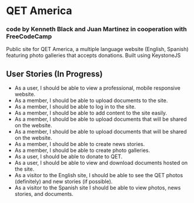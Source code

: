 # QET America
### code by Kenneth Black and Juan Martinez in cooperation with FreeCodeCamp

Public site for QET America, a multiple language website (English, Spanish) featuring photo galleries that accepts donations.
Built using KeystoneJS

## User Stories (In Progress)

- As a user, I should be able to view a professional, mobile responsive website.
- As a member, I should be able to upload documents to the site.
- As a member, I should be able to log in to the site.
- As a member, I should be able to add content to the site easily.
- As a member, I should be able to upload documents that will be shared on the website.
- As a member, I should be able to upload documents that will be shared on the website.
- As a member, I should be able to create news stories.
- As a member, I should be able to create photo galleries.
- As a user, I should be able to donate to QET.
- As a user, I should be able to view and download documents hosted on the site.
- As a visitor to the English site, I should be able to see the QET photos (definitely) and new stories (if possible).
- As a visitor to the Spanish site I should be able to view photos, news stories, and documents.

